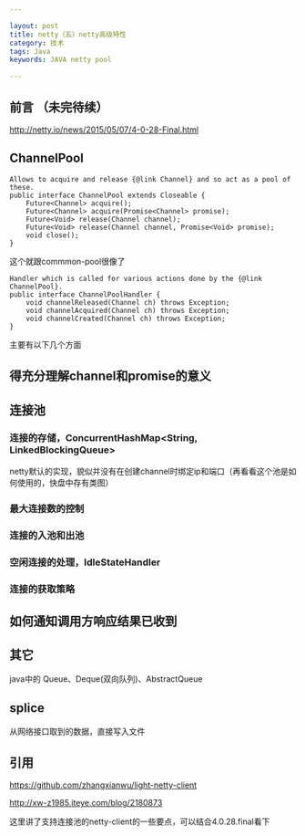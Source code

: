 ```yaml
---

layout: post
title: netty（五）netty高级特性
category: 技术
tags: Java
keywords: JAVA netty pool

---
```


## 前言 （未完待续）

http://netty.io/news/2015/05/07/4-0-28-Final.html

## ChannelPool


    Allows to acquire and release {@link Channel} and so act as a pool of these.
    public interface ChannelPool extends Closeable {
        Future<Channel> acquire();
        Future<Channel> acquire(Promise<Channel> promise);
        Future<Void> release(Channel channel);
        Future<Void> release(Channel channel, Promise<Void> promise);
        void close();
    }

这个就跟commmon-pool很像了

    Handler which is called for various actions done by the {@link ChannelPool}.
    public interface ChannelPoolHandler {
        void channelReleased(Channel ch) throws Exception;
        void channelAcquired(Channel ch) throws Exception;
        void channelCreated(Channel ch) throws Exception;
    }
    

主要有以下几个方面

## 得充分理解channel和promise的意义

## 连接池

### 连接的存储，ConcurrentHashMap<String, LinkedBlockingQueue<Channel>>

netty默认的实现，貌似并没有在创建channel时绑定ip和端口（再看看这个池是如何使用的，快盘中存有类图）

### 最大连接数的控制
### 连接的入池和出池
### 空闲连接的处理，IdleStateHandler
### 连接的获取策略

## 如何通知调用方响应结果已收到


## 其它

java中的 Queue、Deque(双向队列)、AbstractQueue 


## splice

从网络接口取到的数据，直接写入文件

## 引用

 https://github.com/zhangxianwu/light-netty-client
 
http://xw-z1985.iteye.com/blog/2180873

这里讲了支持连接池的netty-client的一些要点，可以结合4.0.28.final看下

